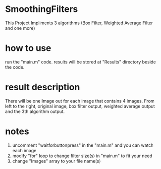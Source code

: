 # SmoothingFilters
This Project Impliments 3 algorithms (Box Filter, Weighted Average Filter and one more)

# how to use
run the "main.m" code. results will be stored at "Results" directory beside the code.

# result description
There will be one Image out for each image that contains 4 images. From left to the right, original image, box filter output, weighted average output and the 3th algorithm output.

# notes
1. uncomment "waitforbuttonpress" in the "main.m" and you can watch each image
2. modify "for" loop to change filter size(s) in "main.m" to fit your need
3. change "Images" array to your file name(s)

